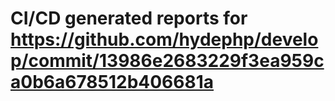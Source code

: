 # CI/CD generated reports for https://github.com/hydephp/develop/commit/13986e2683229f3ea959ca0b6a678512b406681a

